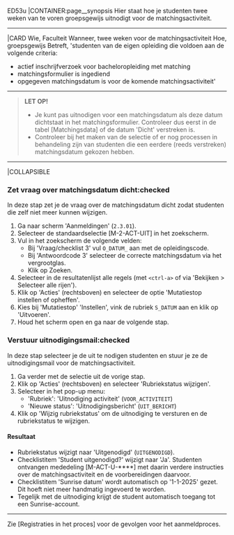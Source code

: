ED53u
|CONTAINER:page__synopsis
Hier staat hoe je studenten twee weken van te voren groepsgewijs uitnodigt voor de matchingsactiviteit.
_____
|CARD
Wie, Faculteit
Wanneer, twee weken voor de matchingsactiviteit
Hoe, groepsgewijs
Betreft, 'studenten van de eigen opleiding die voldoen aan de volgende criteria:

* actief inschrijfverzoek voor bacheloropleiding met matching
* matchingsformulier is ingediend
* opgegeven matchingsdatum is voor de komende matchingsactiviteit'
_____
> **LET OP!**
>
> * Je kunt pas uitnodigen voor een matchingsdatum als deze datum dichtstaat in het matchingsformulier. Controleer dus eerst in de tabel [Matchingsdata] of de datum 'Dicht' verstreken is.
> * Controleer bij het maken van de selectie of er nog processen in behandeling zijn van studenten die een eerdere (reeds verstreken) matchingsdatum gekozen hebben.

_____
|COLLAPSIBLE
### Zet vraag over matchingsdatum dicht:checked
In deze stap zet je de vraag over de matchingsdatum dicht zodat studenten die zelf niet meer kunnen wijzigen.

1. Ga naar scherm 'Aanmeldingen' (`2.3.01`).
1. Selecteer de standaardselectie [M-2-ACT-UIT] in het zoekscherm.
1. Vul in het zoekscherm de volgende velden:
    * Bij 'Vraag/checklist 3' vul `O_DATUM_` aan met de opleidingscode.
    * Bij 'Antwoordcode 3' selecteer de correcte matchingsdatum via het vergrootglas.
    * Klik op Zoeken.
1. Selecteer in de resultatenlijst alle regels (met `<ctrl-a>` of via 'Bekijken > Selecteer alle rijen'). 
1. Klik op 'Acties' (rechtsboven) en selecteer de optie 'Mutatiestop instellen of opheffen'.
1. Kies bij 'Mutatiestop' 'Instellen', vink de rubriek `S_DATUM` aan en klik op 'Uitvoeren'.
1. Houd het scherm open en ga naar de volgende stap.

### Verstuur uitnodigingsmail:checked
In deze stap selecteer je de uit te nodigen studenten en stuur je ze de uitnodigingsmail voor de matchingsactiviteit.

1. Ga verder met de selectie uit de vorige stap.
1. Klik op 'Acties' (rechtsboven) en selecteer 'Rubriekstatus wijzigen'.
1. Selecteer in het pop-up menu:
    * 'Rubriek': 'Uitnodiging activiteit' (`VOOR_ACTIVITEIT`)
    * 'Nieuwe status': 'Uitnodigingsbericht' (`UIT_BERICHT`)
1. Klik op 'Wijzig rubriekstatus' om de uitnodiging te versturen en de rubriekstatus te wijzigen.

#### Resultaat
- Rubriekstatus wijzigt naar 'Uitgenodigd' (`UITGENODIGD`).
- Checklistitem 'Student uitgenodigd?' wijzigt naar 'Ja'. Studenten ontvangen mededeling  [M-ACT-U-****] met daarin verdere instructies over de matchingsactiviteit en de voorbereidingen daarvoor.
- Checklistitem 'Sunrise datum' wordt automatisch op '1-1-2025' gezet. Dit hoeft niet meer handmatig ingevoerd te worden.
- Tegelijk met de uitnodiging krijgt de student automatisch toegang tot een Sunrise-account.

-----

Zie [Registraties in het proces] voor de gevolgen voor het aanmeldproces.
